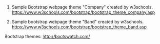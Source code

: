 1. Sample Bootstrap webpage theme "Company" created by w3schools.
https://www.w3schools.com/bootstrap/bootstrap_theme_company.asp

2. Sample bootstrap webpage theme "Band" created by w3schools.
https://www.w3schools.com/bootstrap/bootstrap_theme_band.asp


Bootstrap themes:
http://bootswatch.com/
